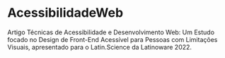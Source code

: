 # AcessibilidadeWeb
Artigo Técnicas de Acessibilidade e Desenvolvimento Web: Um Estudo focado no Design de Front-End Acessível para Pessoas com Limitações Visuais, apresentado para o Latin.Science da Latinoware 2022.
